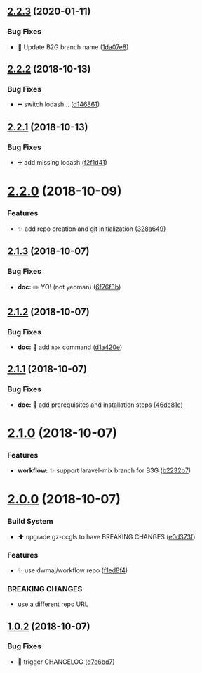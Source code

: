 ## [2.2.3](https://github.com/dwmaj/generator-bootstrap/compare/v2.2.2...v2.2.3) (2020-01-11)


### Bug Fixes

* 🐛 Update B2G branch name ([1da07e8](https://github.com/dwmaj/generator-bootstrap/commit/1da07e8))

## [2.2.2](https://github.com/dwmaj/generator-bootstrap/compare/v2.2.1...v2.2.2) (2018-10-13)


### Bug Fixes

* :heavy_minus_sign: switch lodash… ([d146861](https://github.com/dwmaj/generator-bootstrap/commit/d146861))

## [2.2.1](https://github.com/dwmaj/generator-bootstrap/compare/v2.2.0...v2.2.1) (2018-10-13)


### Bug Fixes

* :heavy_plus_sign: add missing lodash ([f2f1d41](https://github.com/dwmaj/generator-bootstrap/commit/f2f1d41))

# [2.2.0](https://github.com/dwmaj/generator-bootstrap/compare/v2.1.3...v2.2.0) (2018-10-09)


### Features

* :sparkles: add repo creation and git initialization ([328a649](https://github.com/dwmaj/generator-bootstrap/commit/328a649))

## [2.1.3](https://github.com/dwmaj/generator-bootstrap/compare/v2.1.2...v2.1.3) (2018-10-07)


### Bug Fixes

* **doc:** :pencil2: YO! (not yeoman) ([6f76f3b](https://github.com/dwmaj/generator-bootstrap/commit/6f76f3b))

## [2.1.2](https://github.com/dwmaj/generator-bootstrap/compare/v2.1.1...v2.1.2) (2018-10-07)


### Bug Fixes

* **doc:** :memo: add `npx` command ([d1a420e](https://github.com/dwmaj/generator-bootstrap/commit/d1a420e))

## [2.1.1](https://github.com/dwmaj/generator-bootstrap/compare/v2.1.0...v2.1.1) (2018-10-07)


### Bug Fixes

* **doc:** :memo: add prerequisites and installation steps ([46de81e](https://github.com/dwmaj/generator-bootstrap/commit/46de81e))

# [2.1.0](https://github.com/dwmaj/generator-bootstrap/compare/v2.0.0...v2.1.0) (2018-10-07)


### Features

* **workflow:** :sparkles: support laravel-mix branch for B3G ([b2232b7](https://github.com/dwmaj/generator-bootstrap/commit/b2232b7))

# [2.0.0](https://github.com/dwmaj/generator-bootstrap/compare/v1.0.2...v2.0.0) (2018-10-07)


### Build System

* :arrow_up: upgrade gz-ccgls to have BREAKING CHANGES ([e0d373f](https://github.com/dwmaj/generator-bootstrap/commit/e0d373f))


### Features

* :sparkles: use dwmaj/workflow repo ([f1ed8f4](https://github.com/dwmaj/generator-bootstrap/commit/f1ed8f4))


### BREAKING CHANGES

* use a different repo URL

## [1.0.2](https://github.com/dwmaj/generator-bootstrap/compare/v1.0.1...v1.0.2) (2018-10-07)


### Bug Fixes

* :green_heart: trigger CHANGELOG ([d7e6bd7](https://github.com/dwmaj/generator-bootstrap/commit/d7e6bd7))
